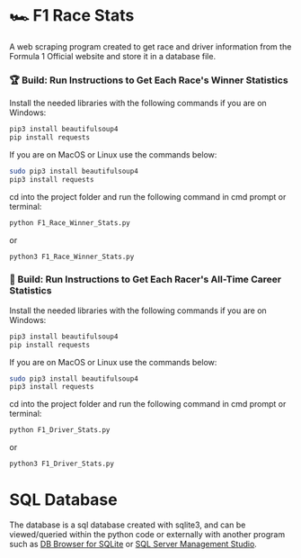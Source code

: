 # 🏎️ F1 Race Stats
A web scraping program created to get race and driver information from the Formula 1 Official website and store it in a database file.

### 🏆 Build: Run Instructions to Get Each Race's Winner Statistics

Install the needed libraries with the following commands if you are on Windows:
```bash
pip3 install beautifulsoup4
pip install requests
```

If you are on MacOS or Linux use the commands below:
```bash
sudo pip3 install beautifulsoup4
pip3 install requests
```

cd into the project folder and run the following command in cmd prompt or terminal:
```bash
python F1_Race_Winner_Stats.py
```
or
```bash
python3 F1_Race_Winner_Stats.py
```

### 🏁 Build: Run Instructions to Get Each Racer's All-Time Career Statistics

Install the needed libraries with the following commands if you are on Windows:
```bash
pip3 install beautifulsoup4
pip install requests
```

If you are on MacOS or Linux use the commands below:
```bash
sudo pip3 install beautifulsoup4
pip3 install requests
```

cd into the project folder and run the following command in cmd prompt or terminal:
```bash
python F1_Driver_Stats.py
```
or
```bash
python3 F1_Driver_Stats.py
```

# SQL Database
The database is a sql database created with sqlite3, and can be viewed/queried within the python code or externally with another program such as [DB Browser for SQLite](https://sqlitebrowser.org/) or [SQL Server Management Studio](https://learn.microsoft.com/en-us/ssms/download-sql-server-management-studio-ssms).
